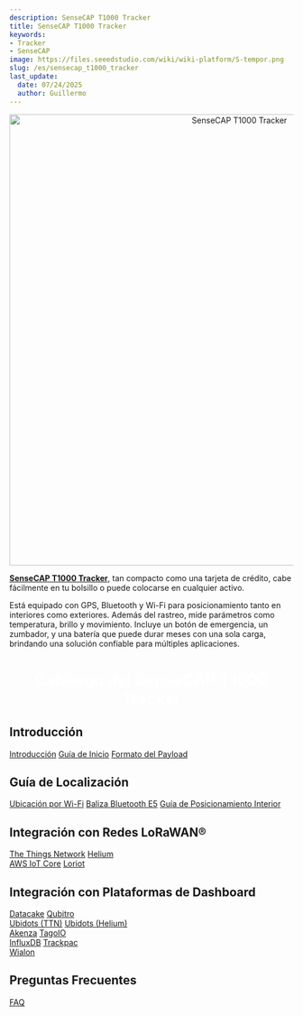 ```yaml
---
description: SenseCAP T1000 Tracker
title: SenseCAP T1000 Tracker
keywords:
- Tracker
- SenseCAP
image: https://files.seeedstudio.com/wiki/wiki-platform/S-tempor.png
slug: /es/sensecap_t1000_tracker
last_update:
  date: 07/24/2025
  author: Guillermo
---
```


<p style="text-align: center">
  <img src="https://files.seeedstudio.com/wiki/SenseCAP/Tracker/tracker_1.png" alt="SenseCAP T1000 Tracker" width="800" />
</p>

[**SenseCAP T1000 Tracker**](https://www.seeedstudio.com/SenseCAP-Card-Tracker-T1000-A-p-5697.html), tan compacto como una tarjeta de crédito, cabe fácilmente en tu bolsillo o puede colocarse en cualquier activo.

Está equipado con GPS, Bluetooth y Wi-Fi para posicionamiento tanto en interiores como exteriores. Además del rastreo, mide parámetros como temperatura, brillo y movimiento. Incluye un botón de emergencia, un zumbador, y una batería que puede durar meses con una sola carga, brindando una solución confiable para múltiples aplicaciones.

# <div style="text-align: center; color: white;">Catálogo del SenseCAP T1000 Tracker</div>

## Introducción

<div class="all_container">
  <a href="https://wiki.seeedstudio.com/SenseCAP_T1000_tracker/Introduction/" class="sensecap">Introducción</a>
  <a href="https://wiki.seeedstudio.com/Get_Started_with_SenseCAP_T1000_tracker/" class="sensecap2">Guía de Inicio</a>
  <a href="https://wiki.seeedstudio.com/T1000_payload/" class="sensecap3">Formato del Payload</a>
</div>

## Guía de Localización

<div class="all_container">
  <a href="https://wiki.seeedstudio.com/Tracker_WiFi_Geolocation/" class="sensecap">Ubicación por Wi-Fi</a>
  <a href="https://wiki.seeedstudio.com/bluetooth_beacon_for_SenseCAP_Traker/" class="sensecap2">Baliza Bluetooth E5</a>
  <a href="https://wiki.seeedstudio.com/IPS_For_SenseCAP_T1000_Traker/" class="sensecap3">Guía de Posicionamiento Interior</a>
</div>

## Integración con Redes LoRaWAN®

<div class="all_container">
  <a href="https://wiki.seeedstudio.com/SenseCAP_T1000_tracker_TTN/" class="sensecap">The Things Network</a>
  <a href="https://wiki.seeedstudio.com/SenseCAP_T1000_tracker_Helium/" class="sensecap2">Helium</a>
</div>

<div class="all_container">
  <a href="https://wiki.seeedstudio.com/SenseCAP_T1000_Tracker_AWS/" class="sensecap3">AWS IoT Core</a>
  <a href="https://wiki.seeedstudio.com/SenseCAP_T1000_Tracker_Loriot/" class="sensecap2">Loriot</a>
</div>

## Integración con Plataformas de Dashboard

<div class="all_container">
  <a href="https://wiki.seeedstudio.com/SenseCAP_T1000_tracker_Datacake_TTS/" class="sensecap">Datacake</a>
  <a href="https://wiki.seeedstudio.com/SenseCAP_T1000_tracker_Qubitro_TTS/" class="sensecap2">Qubitro</a>
</div>

<div class="all_container">
  <a href="https://wiki.seeedstudio.com/SenseCAP_T1000_tracker_Ubidots_TTS/" class="sensecap">Ubidots (TTN)</a>
  <a href="https://wiki.seeedstudio.com/SenseCAP_T1000_tracker_Ubidots_Helium/" class="sensecap2">Ubidots (Helium)</a>
</div>

<div class="all_container">
  <a href="https://wiki.seeedstudio.com/SenseCAP_T1000_Tracker_Akenza/" class="sensecap">Akenza</a>
  <a href="https://wiki.seeedstudio.com/SenseCAP_T1000_tracker_TagoIO_TTS/" class="sensecap2">TagoIO</a>
</div>

<div class="all_container">
  <a href="https://wiki.seeedstudio.com/SenseCAP_T1000_tracker_InfluxDB_TTS/" class="sensecap">InfluxDB</a>
  <a href="https://wiki.seeedstudio.com/SenseCAP_T1000_tracker_trackpac" class="sensecap2">Trackpac</a>
</div>

<div class="all_container">
  <a href="https://wiki.seeedstudio.com/SenseCAP_T1000_tracker_Wialon/" class="sensecap">Wialon</a>
</div>

## Preguntas Frecuentes

<div class="all_container">
  <a href="https://wiki.seeedstudio.com/faq_for_SenseCAP_T1000/" class="sensecap">FAQ</a>
</div>


